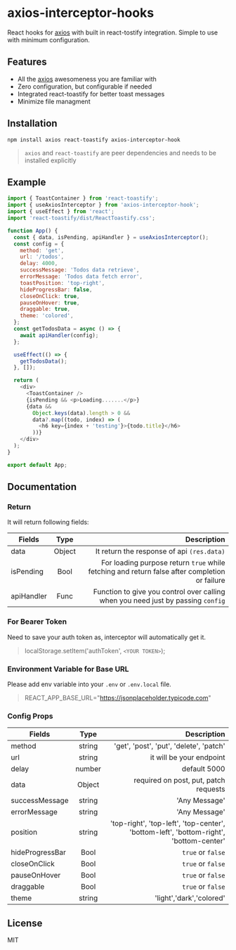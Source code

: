# axios-interceptor-hooks

React hooks for [axios] with built in react-tostify integration. Simple to use with minimum configuration.

## Features

- All the [axios] awesomeness you are familiar with
- Zero configuration, but configurable if needed
- Integrated react-toastify for better toast messages
- Minimize file managment

## Installation

`npm install axios react-toastify axios-interceptor-hook`

> `axios` and `react-toastify` are peer dependencies and needs to be installed explicitly

## Example

```js
import { ToastContainer } from 'react-toastify';
import { useAxiosInterceptor } from 'axios-interceptor-hook';
import { useEffect } from 'react';
import 'react-toastify/dist/ReactToastify.css';

function App() {
  const { data, isPending, apiHandler } = useAxiosInterceptor();
  const config = {
    method: 'get',
    url: '/todos',
    delay: 4000,
    successMessage: 'Todos data retrieve',
    errorMessage: 'Todos data fetch error',
    toastPosition: 'top-right',
    hideProgressBar: false,
    closeOnClick: true,
    pauseOnHover: true,
    draggable: true,
    theme: 'colored',
  };
  const getTodosData = async () => {
    await apiHandler(config);
  };

  useEffect(() => {
    getTodosData();
  }, []);

  return (
    <div>
      <ToastContainer />
      {isPending && <p>Loading.......</p>}
      {data &&
        Object.keys(data).length > 0 &&
        data?.map((todo, index) => (
          <h6 key={index + 'testing'}>{todo.title}</h6>
        ))}
    </div>
  );
}

export default App;
```

## Documentation

### Return

It will return following fields:

| Fields     |  Type  |                                                                                   Description |
| ---------- | :----: | --------------------------------------------------------------------------------------------: |
| data       | Object |                                                    It return the response of api `(res.data)` |
| isPending  |  Bool  | For loading purpose return `true` while fetching and return false after completion or failure |
| apiHandler |  Func  |              Function to give you control over calling when you need just by passing `config` |

### For Bearer Token

Need to save your auth token as, interceptor will automatically get it.

> localStorage.setItem('authToken', `<YOUR TOKEN>`);

### Environment Variable for Base URL

Please add env variable into your `.env` or `.env.local` file.

> REACT_APP_BASE_URL="https://jsonplaceholder.typicode.com"

### Config Props

| Fields          |  Type  |                                                                           Description |
| --------------- | :----: | ------------------------------------------------------------------------------------: |
| method          | string |                                               'get', 'post', 'put', 'delete', 'patch' |
| url             | string |                                                              it will be your endpoint |
| delay           | number |                                                                          default 5000 |
| data            | Object |                                                 required on post, put, patch requests |
| successMessage  | string |                                                                         'Any Message' |
| errorMessage    | string |                                                                         'Any Message' |
| position        | string | 'top-right', 'top-left', 'top-center', 'bottom-left', 'bottom-right', 'bottom-center' |
| hideProgressBar |  Bool  |                                                                     `true` or `false` |
| closeOnClick    |  Bool  |                                                                     `true` or `false` |
| pauseOnHover    |  Bool  |                                                                     `true` or `false` |
| draggable       |  Bool  |                                                                     `true` or `false` |
| theme           | string |                                                              'light','dark','colored' |

## License

MIT

[axios]: https://github.com/axios/axios
